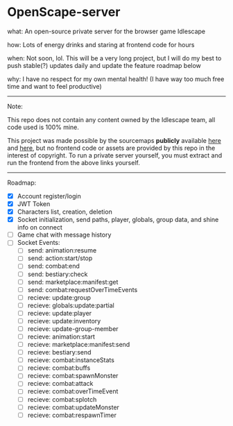 # OpenScape-server
what: An open-source private server for the browser game Idlescape

how: Lots of energy drinks and staring at frontend code for hours

when: Not soon, lol. This will be a very long project, but I will do my best to push stable(?) updates daily and update the feature roadmap below

why: I have no respect for my own mental health! (I have way too much free time and want to feel productive)

---

Note:

This repo does not contain any content owned by the Idlescape team, all code used is 100% mine. 

This project was made possible by the sourcemaps **publicly** available [here](https://play.idlescape.com/static/js/main.8f2c20b5.js.map) and [here](https://play.idlescape.com/static/css/main.69e8dc36.css.map), but no frontend code or assets are provided by this repo in the interest of copyright. To run a private server yourself, you must extract and run the frontend from the above links yourself.

---
Roadmap:

- [x] Account register/login
- [x] JWT Token
- [x] Characters list, creation, deletion
- [x] Socket initialization, send paths, player, globals, group data, and shine info on connect
- [ ] Game chat with message history
- [ ] Socket Events:
  - [ ] send: animation:resume
  - [ ] send: action:start/stop
  - [ ] send: combat:end
  - [ ] send: bestiary:check
  - [ ] send: marketplace:manifest:get
  - [ ] send: combat:requestOverTimeEvents
  - [ ] recieve: update:group
  - [ ] recieve: globals:update:partial
  - [ ] recieve: update:player
  - [ ] recieve: update:inventory
  - [ ] recieve: update-group-member
  - [ ] recieve: animation:start
  - [ ] recieve: marketplace:manifest:send
  - [ ] recieve: bestiary:send
  - [ ] recieve: combat:instanceStats
  - [ ] recieve: combat:buffs
  - [ ] recieve: combat:spawnMonster
  - [ ] recieve: combat:attack
  - [ ] recieve: combat:overTimeEvent
  - [ ] recieve: combat:splotch
  - [ ] recieve: combat:updateMonster
  - [ ] recieve: combat:respawnTimer
